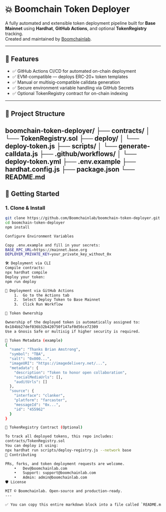 # 💥 Boomchain Token Deployer

A fully automated and extensible token deployment pipeline built for **Base Mainnet** using **Hardhat**, **GitHub Actions**, and optional **TokenRegistry** tracking.  
Created and maintained by [Boomchainlab](https://boomchainlab.com).

---

## 🧱 Features

- ✅ GitHub Actions CI/CD for automated on-chain deployment  
- ✅ EVM-compatible — deploys ERC-20+ token templates  
- ✅ Manual or multisig-compatible calldata generation  
- ✅ Secure environment variable handling via GitHub Secrets  
- ✅ Optional TokenRegistry contract for on-chain indexing  

---

## 📁 Project Structure
boomchain-token-deployer/
├── contracts/
│   └── TokenRegistry.sol
├── deploy/
│   └── deploy-token.js
├── scripts/
│   └── generate-calldata.js
├── .github/workflows/
│   └── deploy-token.yml
├── .env.example
├── hardhat.config.js
├── package.json
└── README.md
---

## 🚀 Getting Started

### 1. Clone & Install

```bash
git clone https://github.com/Boomchainlab/boomchain-token-deployer.git
cd boomchain-token-deployer
npm install

Configure Environment Variables

Copy .env.example and fill in your secrets:
BASE_RPC_URL=https://mainnet.base.org
DEPLOYER_PRIVATE_KEY=your_private_key_without_0x

🛠 Deployment via CLI
Compile contracts:
npx hardhat compile
Deploy your token:
npm run deploy

🧾 Deployment via GitHub Actions
	1.	Go to the Actions tab
	2.	Select Deploy Token to Base Mainnet
	3.	Click Run Workflow

🔐 Token Ownership

Ownership of the deployed token is automatically assigned to:
0x184bb27def036b32b420750f147af0d56ce72309
Use a Gnosis Safe or multisig if higher security is required.

🧠 Token Metadata (example)
{
  "name": "Thanks Brian Amstrong",
  "symbol": "TBA",
  "salt": "0x000...",
  "imageURI": "https://imagedelivery.net/...",
  "metadata": {
    "description": "Token to honor open collaboration",
    "socialMediaUrls": [],
    "auditUrls": []
  },
  "source": {
    "interface": "clanker",
    "platform": "farcaster",
    "messageId": "0x...",
    "id": "455962"
  }
}

🧬 TokenRegistry Contract (Optional)

To track all deployed tokens, this repo includes:
contracts/TokenRegistry.sol
You can deploy it using:
npx hardhat run scripts/deploy-registry.js --network base
🤝 Contributing

PRs, forks, and token deployment requests are welcome.
	•	Dev@boomchainlab.com
	•	Support: support@boomchainlab.com
	•	Admin: admin@boomchainlab.com
🛡 License

MIT © Boomchainlab. Open-source and production-ready.
---

✅ You can copy this entire markdown block into a file called `README.md` in your GitHub repo.
